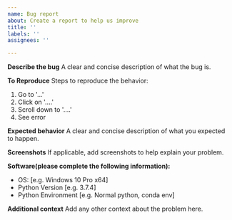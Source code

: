 ```yaml
---
name: Bug report
about: Create a report to help us improve
title: ''
labels: ''
assignees: ''

---
```


**Describe the bug**
A clear and concise description of what the bug is.

**To Reproduce**
Steps to reproduce the behavior:
1. Go to '...'
2. Click on '....'
3. Scroll down to '....'
4. See error

**Expected behavior**
A clear and concise description of what you expected to happen.

**Screenshots**
If applicable, add screenshots to help explain your problem.

**Software(please complete the following information):**
 - OS: [e.g. Windows 10 Pro x64]
 - Python Version [e.g. 3.7.4]
 - Python Environment [e.g. Normal python, conda env]

**Additional context**
Add any other context about the problem here.
